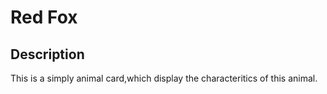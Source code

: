 # Red Fox

## Description
This is a simply animal card,which display the characteritics of this animal.